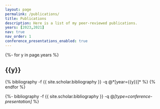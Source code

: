 ```yaml
---
layout: page
permalink: /publications/
title: Publications
description: Here is a list of my peer-reviewed publications. 
years: [2023,2021]
nav: true
nav_order: 1
conference_presentations_enabled: true
---
```

<!-- _pages/publications.md -->
<div class="publications">

{%- for y in page.years %}
  <h2 class="year">{{y}}</h2>
  {% bibliography -f {{ site.scholar.bibliography }} -q @*[year={{y}}]* %}
{% endfor %}
<div class="conference-presentations">

{%- bibliography -f {{ site.scholar.bibliography }} -q @*[type=conference-presentation]* %}


</div>
